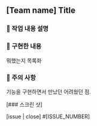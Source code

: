## [Team name] Title

### 🔨 작업 내용 설명

### 📑 구현한 내용

뭐했는지 목록화

### 🚧 주의 사항

기능을 구현하면서 만났던 어려웠던 점.

[### 스크린 샷]

[issue | close] #[ISSUE_NUMBER]
